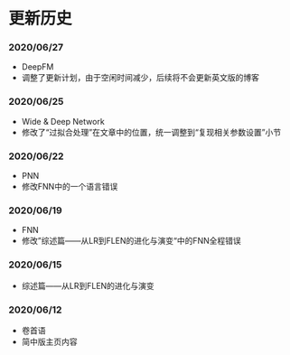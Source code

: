 # 更新历史

### 2020/06/27
- DeepFM
- 调整了更新计划，由于空闲时间减少，后续将不会更新英文版的博客

### 2020/06/25
- Wide & Deep Network
- 修改了“过拟合处理”在文章中的位置，统一调整到“复现相关参数设置”小节

### 2020/06/22
- PNN
- 修改FNN中的一个语言错误

### 2020/06/19
- FNN
- 修改”综述篇——从LR到FLEN的进化与演变“中的FNN全程错误

### 2020/06/15
- 综述篇——从LR到FLEN的进化与演变

### 2020/06/12 
- 卷首语
- 简中版主页内容